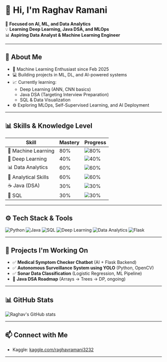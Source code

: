 # 👋 Hi, I'm Raghav Ramani

🎯 **Focused on AI, ML, and Data Analytics**  
💡 **Learning Deep Learning, Java DSA, and MLOps**  
📊 **Aspiring Data Analyst & Machine Learning Engineer**

---

## 🚀 About Me

- 🧠 Machine Learning Enthusiast since Feb 2025  
- 💻 Building projects in ML, DL, and AI-powered systems  
- 📈 Currently learning:
  - Deep Learning (ANN, CNN basics)
  - Java DSA (Targeting Interview Preparation)
  - SQL & Data Visualization
- ⚙️ Exploring MLOps, Self-Supervised Learning, and AI Deployment

---

## 📊 Skills & Knowledge Level

| Skill                | Mastery | Progress |
|---------------------|---------|----------|
| 🧠 Machine Learning  | 80%     | ![80%](https://progress-bar.dev/80/?width=150&color=babaca) |
| 🤖 Deep Learning     | 40%     | ![40%](https://progress-bar.dev/40/?width=150&color=ffc300) |
| 📊 Data Analytics    | 60%     | ![60%](https://progress-bar.dev/60/?width=150&color=00b894) |
| 🧩 Analytical Skills | 60%     | ![60%](https://progress-bar.dev/60/?width=150&color=0984e3) |
| ☕ Java (DSA)        | 30%     | ![30%](https://progress-bar.dev/30/?width=150&color=d63031) |
| 💾 SQL              | 30%     | ![30%](https://progress-bar.dev/30/?width=150&color=e17055) |

---

## ⚙️ Tech Stack & Tools

![Python](https://img.shields.io/badge/Python-80%25-blue)
![Java](https://img.shields.io/badge/Java-30%25-orange)
![SQL](https://img.shields.io/badge/SQL-30%25-red)
![Deep Learning](https://img.shields.io/badge/Deep%20Learning-40%25-yellow)
![Data Analytics](https://img.shields.io/badge/Data%20Analytics-60%25-green)
![Flask](https://img.shields.io/badge/Flask-black?logo=flask)

---

## 📌 Projects I'm Working On

- ✅ **Medical Symptom Checker Chatbot** (AI + Flask Backend)  
- ✅ **Autonomous Surveillance System using YOLO** (Python, OpenCV)  
- ✅ **Sonar Data Classification** (Logistic Regression, ML Pipeline)  
- 🔄 **Java DSA Roadmap** (Arrays → Trees → DP, ongoing)

---

## 📊 GitHub Stats

![Raghav's GitHub stats](https://github-readme-stats.vercel.app/api?username=raghavramani&show_icons=true&theme=radical)

---

## 📫 Connect with Me

- Kaggle: [kaggle.com/raghavramani3232](https://www.kaggle.com/raghavramani3232)

---

